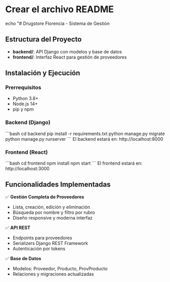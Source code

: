 # Crear el archivo README
echo "# Drugstore Florencia - Sistema de Gestión

## Estructura del Proyecto

- **backend/**: API Django con modelos y base de datos
- **frontend/**: Interfaz React para gestión de proveedores

## Instalación y Ejecución

### Prerrequisitos
- Python 3.8+
- Node.js 14+
- pip y npm

### Backend (Django)
\`\`\`bash
cd backend
pip install -r requirements.txt
python manage.py migrate
python manage.py runserver
\`\`\`
El backend estará en: http://localhost:8000

### Frontend (React)
\`\`\`bash
cd frontend
npm install
npm start
\`\`\`
El frontend estará en: http://localhost:3000

## Funcionalidades Implementadas

✅ **Gestión Completa de Proveedores**
- Lista, creación, edición y eliminación
- Búsqueda por nombre y filtro por rubro
- Diseño responsive y moderna interfaz

✅ **API REST**
- Endpoints para proveedores
- Serializers Django REST Framework
- Autenticación por tokens

✅ **Base de Datos**
- Modelos: Proveedor, Producto, ProvProducto
- Relaciones y migraciones actualizadas
